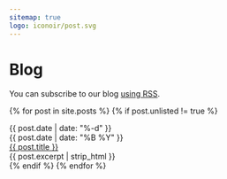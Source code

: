 ```yaml
---
sitemap: true
logo: iconoir/post.svg
---
```


# Blog

You can subscribe to our blog [using RSS](https://yggdrasil-network.github.io/feed.xml).

{% for post in site.posts %}
  {% if post.unlisted != true %}
  <div class='blogpost'>
    <div id='date'>
      <div id='day'>{{ post.date | date: "%-d" }}</div>
      <div id='month'>{{ post.date | date: "%B %Y" }}</div>
    </div>
    <div id='overview'>
      <div id='title'><a href="{{ post.url }}">{{ post.title }}</a></div>
      <div id='excerpt'>{{ post.excerpt | strip_html }}</div>
    </div>
  </div>
  {% endif %}
{% endfor %}
